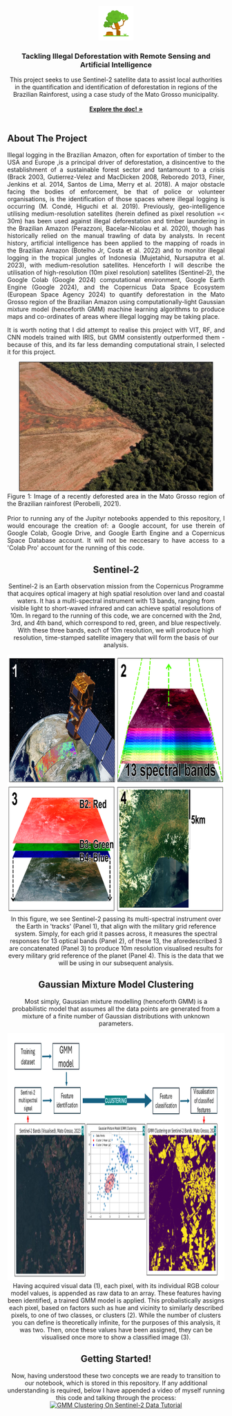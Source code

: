 <!-- Improved compatibility of back to top link: See: https://github.com/othneildrew/Best-README-Template/pull/73 -->
<a name="readme-top"></a>
<!--
*** Thanks for checking out the Best-README-Template. If you have a suggestion
*** that would make this better, please fork the repo and create a pull request
*** or simply open an issue with the tag "enhancement".
*** Don't forget to give the project a star!
*** Thanks again! Now go create something AMAZING! :D
-->



<!-- PROJECT SHIELDS -->
<!--
*** I'm using markdown "reference style" links for readability.
*** Reference links are enclosed in brackets [ ] instead of parentheses ( ).
*** See the bottom of this document for the declaration of the reference variables
*** for contributors-url, forks-url, etc. This is an optional, concise syntax you may use.
*** https://www.markdownguide.org/basic-syntax/#reference-style-links
-->


<!-- PROJECT LOGO -->
<br />
<div align="center">
  <a href="https://github.com/JohnRuskinONLINE/GEOL0069-Final-Project-JRO">
    <img src="images/logo.png" alt="Logo" width="80" height="80">
  </a>

<h3 align="center">Tackling Illegal Deforestation with Remote Sensing and Artificial Intelligence</h3>

  <p align="center">
    This project seeks to use Sentinel-2 satellite data to assist local authorities in the quantification and identification of deforestation in regions of the Brazilian Rainforest, using a case study of the Mato Grosso municipality.  
    <br />
    <br />
    <a href=https://github.com/JohnRuskinONLINE/GEOL0069-Final-Project-JRO"><strong>Explore the doc! »</strong></a>
    <br />
    <br />
  </p>
</div>

<!-- ABOUT THE PROJECT -->
## About The Project
<div style="text-align: justify;">
Illegal logging in the Brazilian Amazon, often for exportation of timber to the USA and Europe ,is a principal driver of deforestation, a disincentive to the establishment of a sustainable forest sector   and tantamount to a crisis (Brack 2003, Gutierrez-Velez and MacDicken 2008, Reboredo 2013, Finer, Jenkins et al. 2014, Santos de Lima, Merry et al. 2018). A major obstacle facing the bodies of             enforcement, be that of police or volunteer organisations, is the identification of those spaces where illegal logging is occurring (M. Condé, Higuchi et al. 2019). Previously, geo-intelligence            utilising  medium-resolution satellites (herein defined as pixel resolution =< 30m) has been used against illegal deforestation and timber laundering in the Brazilian Amazon (Perazzoni, Bacelar-Nicolau    et al. 2020), though has historically relied on the manual trawling of data by analysts. In recent history, artificial intelligence has been applied to the mapping of roads in the Brazilian Amazon         (Botelho Jr, Costa et al. 2022) and to monitor illegal logging in the tropical jungles of Indonesia (Mujetahid, Nursaputra et al. 2023), with medium-resolution satellites. Henceforth I will describe the   utilisation of high-resolution (10m pixel resolution) satellites (Sentinel-2), the Google Colab (Google 2024) computational environment, Google Earth Engine (Google 2024), and the Copernicus Data Space    Ecosystem (European Space Agency 2024) to quantify deforestation in the Mato Grosso region of the Brazilian Amazon using computationally-light Gaussian mixture model (henceforth GMM) machine learning      algorithms to produce maps and co-ordinates of areas where illegal logging may be taking place.

It is worth noting that I did attempt to realise this project with VIT, RF, and CNN models trained with IRIS, but GMM consistently outperformed them - because of this, and its far less demanding computational strain, I selected it for this project.
</div>
<div align="center">
  <a href="https://github.com/JohnRuskinONLINE/GEOL0069-Final-Project-JRO">
    <img src="images/Picture1.jpg" alt="Logo" width="450" height="300">
  </a>
<div style="text-align: justify;">
Figure 1: Image of a recently deforested area in the Mato Grosso region of the Brazilian rainforest (Perobelli, 2021).
</div>
<br />
<div style="text-align: justify;">
Prior to running any of the Jupityr notebooks appended to this repository, I would encourage the creation of: a Google account, for use therein of Google Colab, Google Drive, and Google Earth Engine and a Copernicus Space Database account. It will not be neccesary to have access to a 'Colab Pro' account for the running of this code. 
</div>

## Sentinel-2 
Sentinel-2 is an Earth observation mission from the Copernicus Programme that acquires optical imagery at high spatial resolution over land and coastal waters. It has a multi-spectral instrument with 13 bands, ranging from visible light to short-waved infrared and can achieve spatial resolutions of 10m. In regard to the running of this code, we are concerned with the 2nd, 3rd, and 4th band, which correspond to red, green, and blue respectively. With these three bands, each of 10m resolution, we will produce high resolution, time-stamped satellite imagery that will form the basis of our analysis. 
<br />
<div align="center">
  <a href="https://github.com/JohnRuskinONLINE/GEOL0069-Final-Project-JRO">
    <img src="images/S2Diagram.png" alt="Sentinel-2 Data Acquisition Diagram" width="800" height="600">
  </a>
  <br />
In this figure, we see Sentinel-2 passing its multi-spectral instrument over the Earth in 'tracks' (Panel 1), that align with the military grid reference system. Simply, for each grid it passes across, it measures the spectral responses for 13 optical bands (Panel 2), of these 13, the aforedescribed 3 are concatenated (Panel 3) to produce 10m resolution visualised results for every military grid reference of the planet (Panel 4). This is the data that we will be using in our subsequent analysis.
<br />

## Gaussian Mixture Model Clustering
Most simply, Gaussian mixture modelling (henceforth GMM) is a probabilistic model that assumes all the data points are generated from a mixture of a finite number of Gaussian distributions with unknown parameters.
<div align="center">
  <a href="https://github.com/JohnRuskinONLINE/GEOL0069-Final-Project-JRO">
    <img src="images/GMMDiagram.png" alt="Sentinel-2 Data Acquisition Diagram" width="1212" height="573">
  </a>
<br />
Having acquired visual data (1), each pixel, with its individual RGB colour model values, is appended as raw data to an array. These features having been identified, a trained GMM model is applied. This probalistically assigns each pixel, based on factors such as hue and vicinity to similarly described pixels, to one of two classes, or clusters (2). While the number of clusters you can define is theoretically infinite, for the purposes of this analysis, it was two. Then, once these values have been assigned, they can be visualised once more to show a classified image (3). 
<br />

## Getting Started!
Now, having understood these two concepts we are ready to transition to our notebook, which is stored in this repository. If any additional understanding is required, below I have appended a video of myself running this code and talking through the process:
[![GMM Clustering On Sentinel-2 Data Tutorial](https://img.youtube.com/vi/J8E9EVJR_Tk/0.jpg)](https://www.youtube.com/watch?v=J8E9EVJR_Tk)

